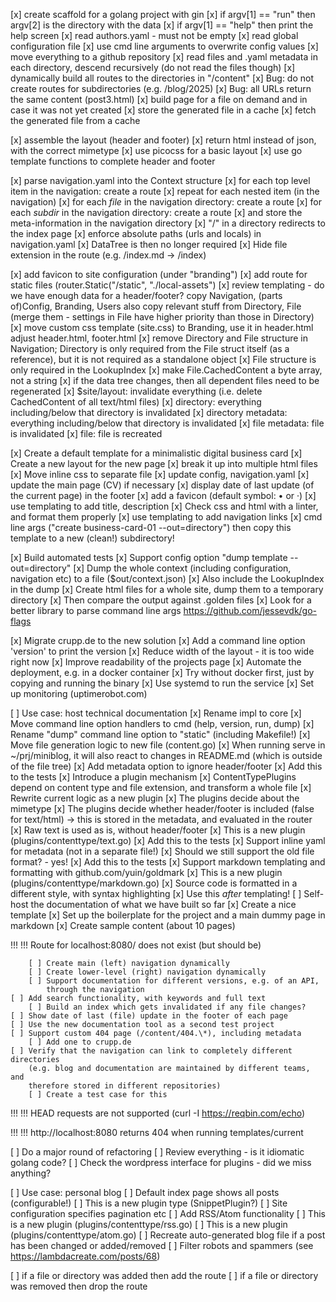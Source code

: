 [x] create scaffold for a golang project with gin
[x] if argv[1] == "run" then argv[2] is the directory with the data
[x] if argv[1] == "help" then print the help screen
[x] read authors.yaml - must not be empty
[x] read global configuration file
[x] use cmd line arguments to overwrite config values
[x] move everything to a github repository
[x] read files and .yaml metadata in each directory, descend recursively
    (do not read the files though)
[x] dynamically build all routes to the directories in "/content"
[x] Bug: do not create routes for subdirectories (e.g. /blog/2025)
[x] Bug: all URLs return the same content (post3.html)
[x] build page for a file on demand and in case it was not yet created
[x] store the generated file in a cache
[x] fetch the generated file from a cache

[x] assemble the layout (header and footer)
[x] return html instead of json, with the correct mimetype
[x] use picocss for a basic layout
[x] use go template functions to complete header and footer

[x] parse navigation.yaml into the Context structure
    [x] for each top level item in the navigation: create a route
    [x] repeat for each nested item (in the navigation)
    [x] for each *file* in the navigation directory: create a route
    [x] for each *subdir* in the navigation directory: create a route
    [x] and store the meta-information in the navigation directory
    [x] "/" in a directory redirects to the index page
    [x] enforce absolute paths (urls and locals) in navigation.yaml
[x] DataTree is then no longer required
[x] Hide file extension in the route (e.g. /index.md -> /index)

[x] add favicon to site configuration (under "branding")
[x] add route for static files (router.Static("/static", "./local-assets")
[x] review templating - do we have enough data for a header/footer?
    copy Navigation, (parts of)Config, Branding, Users
    also copy relevant stuff from Directory, File (merge them - settings in
    File have higher priority than those in Directory)
[x] move custom css template (site.css) to Branding, use it in header.html
    adjust header.html, footer.html
[x] remove Directory and File structure in Navigation; Directory is only
    required from the File struct itself (as a reference), but it is
    not required as a standalone object
[x] File structure is only required in the LookupIndex
[x] make File.CachedContent a byte array, not a string
[x] if the data tree changes, then all dependent files need to be regenerated
    [x] $site/layout: invalidate everything (i.e. delete CachedContent of all
        text/html files)
    [x] directory: everything including/below that directory is
        invalidated
    [x] directory metadata: everything including/below that directory is
        invalidated
    [x] file metadata: file is invalidated
    [x] file: file is recreated

[x] Create a default template for a minimalistic digital business card
    [x] Create a new layout for the new page
    [x] break it up into multiple html files
    [x] Move inline css to separate file
    [x] update config, navigation.yaml
    [x] update the main page (CV) if necessary
    [x] display date of last update (of the current page) in the footer
    [x] add a favicon (default symbol: • or ·)
    [x] use templating to add title, description
    [x] Check css and html with a linter, and format them properly
    [x] use templating to add navigation links
    [x] cmd line args ("create business-card-01 --out=directory") then copy this
        template to a new (clean!) subdirectory!

[x] Build automated tests
    [x] Support config option "dump template --out=directory"
    [x] Dump the whole context (including configuration, navigation etc)
        to a file ($out/context.json)
    [x] Also include the LookupIndex in the dump
    [x] Create html files for a whole site, dump them to a temporary directory
    [x] Then compare the output against .golden files
    [x] Look for a better library to parse command line args
        https://github.com/jessevdk/go-flags

[x] Migrate crupp.de to the new solution
    [x] Add a command line option 'version' to print the version
    [x] Reduce width of the layout - it is too wide right now
    [x] Improve readability of the projects page
    [x] Automate the deployment, e.g. in a docker container
        [x] Try without docker first, just by copying and running the binary
        [x] Use systemd to run the service
    [x] Set up monitoring (uptimerobot.com)

[ ] Use case: host technical documentation
    [x] Rename impl to core
    [x] Move command line option handlers to cmd (help, version, run, dump)
    [x] Rename "dump" command line option to "static" (including Makefile!)
    [x] Move file generation logic to new file (content.go)
    [x] When running serve in ~/prj/miniblog, it will also react to changes
        in README.md (which is outside of the file tree)
    [x] Add metadata option to ignore header/footer 
        [x] Add this to the tests
    [x] Introduce a plugin mechanism
        [x] ContentTypePlugins depend on content type and file extension, and transform
        a whole file
        [x] Rewrite current logic as a new plugin
        [x] The plugins decide about the mimetype
        [x] The plugins decide whether header/footer is included (false for text/html)
        -> this is stored in the metadata, and evaluated in the router
    [x] Raw text is used as is, without header/footer
        [x] This is a new plugin (plugins/contenttype/text.go)
        [x] Add this to the tests
    [x] Support inline yaml for metadata (not in a separate file!)
        [x] Should we still support the old file format? - yes!
        [x] Add this to the tests
    [x] Support markdown templating and formatting with github.com/yuin/goldmark
        [x] This is a new plugin (plugins/contenttype/markdown.go)
        [x] Source code is formatted in a different style, with syntax
            highlighting
        [x] Use this *after* templating!
    [ ] Self-host the documentation of what we have built so far
        [x] Create a nice template
        [x] Set up the boilerplate for the project and a main dummy page
            in markdown
        [x] Create sample content (about 10 pages)

!!!
!!! Route for localhost:8080/ does not exist (but should be)

        [ ] Create main (left) navigation dynamically
        [ ] Create lower-level (right) navigation dynamically
        [ ] Support documentation for different versions, e.g. of an API,
            through the navigation
    [ ] Add search functionality, with keywords and full text
        [ ] Build an index which gets invalidated if any file changes?
    [ ] Show date of last (file) update in the footer of each page
    [ ] Use the new documentation tool as a second test project
    [ ] Support custom 404 page (/content/404.\*), including metadata
        [ ] Add one to crupp.de
    [ ] Verify that the navigation can link to completely different directories
        (e.g. blog and documentation are maintained by different teams, and
        therefore stored in different repositories)
        [ ] Create a test case for this

!!!
!!! HEAD requests are not supported (curl -I https://reqbin.com/echo)

!!!
!!! http://localhost:8080 returns 404 when running templates/current 

[ ] Do a major round of refactoring
    [ ] Review everything - is it idiomatic golang code?
    [ ] Check the wordpress interface for plugins - did we miss anything?

[ ] Use case: personal blog
    [ ] Default index page shows all posts (configurable!)
        [ ] This is a new plugin type (SnippetPlugin?)
    [ ] Site configuration specifies pagination etc
    [ ] Add RSS/Atom functionality
        [ ] This is a new plugin (plugins/contenttype/rss.go)
        [ ] This is a new plugin (plugins/contenttype/atom.go)
    [ ] Recreate auto-generated blog file if a post has been changed or
        added/removed
    [ ] Filter robots and spammers (see https://lambdacreate.com/posts/68)

[ ] if a file or directory was added then add the route
[ ] if a file or directory was removed then drop the route
